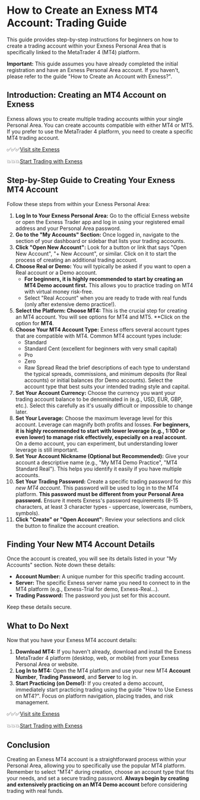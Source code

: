 # How to Create an Exness MT4 Account: Trading Guide

This guide provides step-by-step instructions for beginners on how to create a trading account within your Exness Personal Area that is specifically linked to the MetaTrader 4 (MT4) platform.

**Important:** This guide assumes you have already completed the initial registration and have an Exness Personal Area account. If you haven't, please refer to the guide "How to Create an Account with Exness?".

## Introduction: Creating an MT4 Account on Exness

Exness allows you to create multiple trading accounts within your single Personal Area. You can create accounts compatible with either MT4 or MT5. If you prefer to use the MetaTrader 4 platform, you need to create a specific MT4 trading account.

✅✅✅[Visit site Exness](https://one.exnesstrack.org/a/newup2)

💥💥💥[Start Trading with Exness ](https://one.exnesstrack.org/boarding/sign-up/a/newup2)

## Step-by-Step Guide to Creating Your Exness MT4 Account

Follow these steps from within your Exness Personal Area:

1.  **Log In to Your Exness Personal Area:** Go to the official Exness website or open the Exness Trader app and log in using your registered email address and your Personal Area password.
2.  **Go to the "My Accounts" Section:** Once logged in, navigate to the section of your dashboard or sidebar that lists your trading accounts.
3.  **Click "Open New Account":** Look for a button or link that says "Open New Account", "+ New Account", or similar. Click on it to start the process of creating an additional trading account.
4.  **Choose Real or Demo:** You will typically be asked if you want to open a Real account or a Demo account.
    * **For beginners, it is highly recommended to start by creating an MT4 **Demo account** first.** This allows you to practice trading on MT4 with virtual money risk-free.
    * Select "Real Account" when you are ready to trade with real funds (only after extensive demo practice!).
5.  **Select the Platform: Choose MT4:** This is the crucial step for creating an MT4 account. You will see options for MT4 and MT5. **Click on the option for **MT4**.
6.  **Choose Your MT4 Account Type:** Exness offers several account types that are compatible with MT4. Common MT4 account types include:
    * Standard
    * Standard Cent (excellent for beginners with very small capital)
    * Pro
    * Zero
    * Raw Spread
    Read the brief descriptions of each type to understand the typical spreads, commissions, and minimum deposits (for Real accounts) or initial balances (for Demo accounts). Select the account type that best suits your intended trading style and capital.
7.  **Set Your Account Currency:** Choose the currency you want your trading account balance to be denominated in (e.g., USD, EUR, GBP, etc.). Select this carefully as it's usually difficult or impossible to change later.
8.  **Set Your Leverage:** Choose the maximum leverage level for this account. Leverage can magnify both profits and losses. **For beginners, it is highly recommended to start with lower leverage (e.g., 1:100 or even lower) to manage risk effectively, especially on a real account.** On a demo account, you can experiment, but understanding lower leverage is still important.
9.  **Set Your Account Nickname (Optional but Recommended):** Give your account a descriptive name (e.g., "My MT4 Demo Practice", "MT4 Standard Real"). This helps you identify it easily if you have multiple accounts.
10. **Set Your Trading Password:** Create a specific trading password for *this new MT4 account*. This password will be used to log in to the MT4 platform. **This password must be different from your Personal Area password.** Ensure it meets Exness's password requirements (8-15 characters, at least 3 character types - uppercase, lowercase, numbers, symbols).
11. **Click "Create" or "Open Account":** Review your selections and click the button to finalize the account creation.

## Finding Your New MT4 Account Details

Once the account is created, you will see its details listed in your "My Accounts" section. Note down these details:

* **Account Number:** A unique number for this specific trading account.
* **Server:** The specific Exness server name you need to connect to in the MT4 platform (e.g., Exness-Trial for demo, Exness-Real...).
* **Trading Password:** The password you just set for this account.

Keep these details secure.

## What to Do Next

Now that you have your Exness MT4 account details:

1.  **Download MT4:** If you haven't already, download and install the Exness MetaTrader 4 platform (desktop, web, or mobile) from your Exness Personal Area or website.
2.  **Log In to MT4:** Open the MT4 platform and use your new MT4 **Account Number**, **Trading Password**, and **Server** to log in.
3.  **Start Practicing (on Demo!):** If you created a demo account, immediately start practicing trading using the guide "How to Use Exness on MT4?". Focus on platform navigation, placing trades, and risk management.

✅✅✅[Visit site Exness](https://one.exnesstrack.org/a/newup2)

💥💥💥[Start Trading with Exness ](https://one.exnesstrack.org/boarding/sign-up/a/newup2)

## Conclusion

Creating an Exness MT4 account is a straightforward process within your Personal Area, allowing you to specifically use the popular MT4 platform. Remember to select "MT4" during creation, choose an account type that fits your needs, and set a secure trading password. **Always begin by creating and extensively practicing on an MT4 Demo account** before considering trading with real funds.
